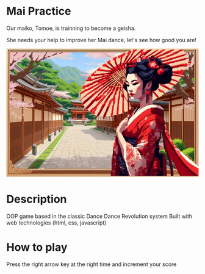 # Mai Practice

Our maiko, Tomoe, is trainning to become a geisha.

She needs your help to improve her Mai dance, let's see how good you are!

<img src="./images/escenario-1.jpg" alt="geisha">


# Description 

OOP game based in the classic Dance Dance Revolution system
Built with web technologies (html, css, javascript)


# How to play

Press the right arrow key at the right time and increment your score

